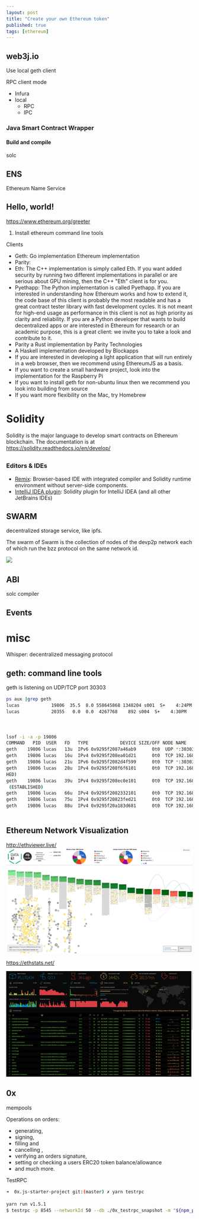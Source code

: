 ```yaml
---
layout: post
title: "Create your own Ethereum token"
published: true
tags: [ethereum]
---
```




## web3j.io
Use local geth client

RPC client mode

* Infura
* local 
    * RPC
    * IPC

### Java Smart Contract Wrapper
#### Build and compile 
solc

## ENS
Ethereum Name Service


## Hello, world!
https://www.ethereum.org/greeter

1. Install ethereum command line tools





Clients

* Geth: Go implementation Ethereum implementation
* Parity: 
* Eth: The C++ implementation is simply called Eth. If you want added security by running two different implementations in parallel or are serious about GPU mining, then the C++ "Eth" client is for you.
* Pyethapp: The Python implementation is called Pyethapp. If you are interested in understanding how Ethereum works and how to extend it, the code base of this client is probably the most readable and has a great contract tester library with fast development cycles. It is not meant for high-end usage as performance in this client is not as high priority as clarity and reliability. If you are a Python developer that wants to build decentralized apps or are interested in Ethereum for research or an academic purpose, this is a great client: we invite you to take a look and contribute to it.
* Parity a Rust implementation by Parity Technologies
* A Haskell implementation developed by Blockapps
* If you are interested in developing a light application that will run entirely in a web browser, then we recommend using EthereumJS as a basis.
* If you want to create a small hardware project, look into the implementation for the Raspberry Pi
* If you want to install geth for non-ubuntu linux then we recommend you look into building from source
* If you want more flexibility on the Mac, try Homebrew


# Solidity 
Solidity is the major language to develop smart contracts on Ethereum blockchain. 
The documentation is at https://solidity.readthedocs.io/en/develop/
##
### Editors & IDEs
* [Remix](): Browser-based IDE with integrated compiler and Solidity runtime environment without server-side components.
* [IntelliJ IDEA plugin](): Solidity plugin for IntelliJ IDEA (and all other JetBrains IDEs)


## SWARM
decentralized storage service, like ipfs. 

The swarm of Swarm is the collection of nodes of the devp2p network each of which run the bzz protocol on the same network id.

![](https://i.stack.imgur.com/5MaQm.png)
## ABI
solc compiler


## Events



# misc
Whisper: decentralized messaging protocol



## geth: command line tools

geth is listening on UDP/TCP port 30303

```sh
ps aux |grep geth
lucas            19806  35.5  8.0 558645868 1348204 s001  S+    4:24PM   1:45.52 geth console                                 
lucas            20355   0.0  0.0  4267768    892 s004  S+    4:30PM   0:00.00 grep geth                                      
                                                                           
                

lsof -i -a -p 19806
COMMAND   PID  USER   FD   TYPE            DEVICE SIZE/OFF NODE NAME                                                          
geth    19806 lucas   13u  IPv6 0x9295f2087a46ab9      0t0  UDP *:30303                                                       
geth    19806 lucas   16u  IPv4 0x9295f208ea01d21      0t0  TCP 192.168.1.116:64563->39.107.26.140:61910 (ESTABLISHED)        
geth    19806 lucas   21u  IPv6 0x9295f2082d4f599      0t0  TCP *:30303 (LISTEN)                                              
geth    19806 lucas   28u  IPv4 0x9295f208f6f6101      0t0  TCP 192.168.1.116:63606->ns3066492.ip-79-137-70.eu:30303 (ESTABLIS
HED)                                                                                                                          
geth    19806 lucas   39u  IPv4 0x9295f208ec0e101      0t0  TCP 192.168.1.116:64180->hst-46-166-161-114.balticservers.eu:30303
 (ESTABLISHED)                                                                                                                
geth    19806 lucas   66u  IPv4 0x9295f2082332101      0t0  TCP 192.168.1.116:64552->47.74.5.209:30821 (SYN_SENT)             
geth    19806 lucas   75u  IPv4 0x9295f20823fed21      0t0  TCP 192.168.1.116:64070->47.104.15.188:30303 (ESTABLISHED)        
geth    19806 lucas   88u  IPv4 0x9295f20a183d681      0t0  TCP 192.168.1.116:64559->101.207.224.48:40145 (SYN_SENT)          
                                                                                                                              
```


## Ethereum Network Visualization
http://ethviewer.live/
![ethviewer.live](graphics/ethviewer.live.jpg)

https://ethstats.net/

![ethstats.net](graphics/ethstats.net.jpg)



## 0x
mempools

Operations on orders:
* generating, 
* signing, 
* filling and 
* cancelling , 
* verifying an orders signature, 
* setting or checking a users ERC20 token balance/allowance 
* and much more.



TestRPC
```sh
➜  0x.js-starter-project git:(master) ✗ yarn testrpc

yarn run v1.5.1
$ testrpc -p 8545 --networkId 50 --db ./0x_testrpc_snapshot -m "${npm_package_config_mnemonic}"
```


